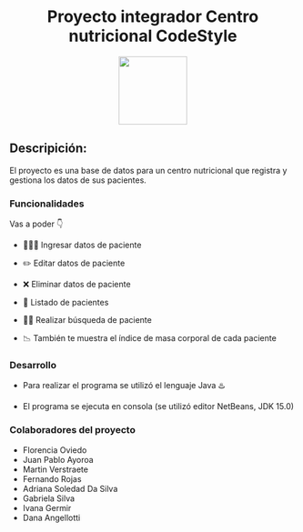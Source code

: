 <h1 align= "center" >Proyecto integrador Centro nutricional CodeStyle</h1>
<p align="center">
  <img width="120"  src=https://github.com/CodeSystem2022/AsistenciaCodeStyle/blob/main/assets/logo_codeStyle.jpeg>
</p>


## Descripición:

El proyecto  es una  base de datos para un centro nutricional que registra y gestiona los datos de sus pacientes.

### Funcionalidades

Vas a poder  :point_down:

*  :people_holding_hands: Ingresar datos de paciente

*  :pencil2: Editar datos de paciente
 
* :x: Eliminar datos de paciente

* :page_with_curl: Listado de pacientes

* :cook: Realizar búsqueda de paciente

* 	:chart_with_downwards_trend: También te muestra el índice de masa corporal de cada paciente


### Desarrollo

* Para realizar el programa se utilizó el lenguaje Java :hotsprings: 

* El programa se ejecuta en consola (se utilizó editor NetBeans, JDK 15.0)


### Colaboradores del proyecto

* Florencia Oviedo
* Juan Pablo Ayoroa
* Martin Verstraete
* Fernando Rojas
* Adriana Soledad Da Silva
* Gabriela Silva
* Ivana Germir
* Dana Angellotti




